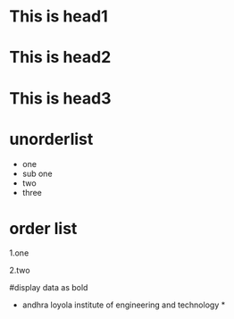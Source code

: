 # This is head1
# This is head2
# This is head3

# unorderlist 
* one
* sub one 
* two
* three

# order list
1.one

2.two

#display data as bold
* andhra loyola institute of engineering and technology *
